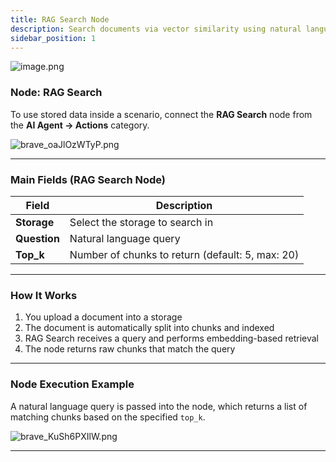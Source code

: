 ```yaml
---
title: RAG Search Node
description: Search documents via vector similarity using natural language queries within scenarios.
sidebar_position: 1
---
```


![image.png](/img/placeholder.webp)

### Node: RAG Search

To use stored data inside a scenario, connect the **RAG Search** node from the **AI Agent → Actions** category.

![brave_oaJlOzWTyP.png](/img/placeholder.webp)

---

### Main Fields (RAG Search Node)

| Field | Description |
| --- | --- |
| **Storage** | Select the storage to search in |
| **Question** | Natural language query |
| **Top_k** | Number of chunks to return (default: 5, max: 20) |

---

### How It Works

1. You upload a document into a storage
2. The document is automatically split into chunks and indexed
3. RAG Search receives a query and performs embedding-based retrieval
4. The node returns raw chunks that match the query

---

### Node Execution Example

A natural language query is passed into the node, which returns a list of matching chunks based on the specified `top_k`.

![brave_KuSh6PXIlW.png](/img/placeholder.webp)

---